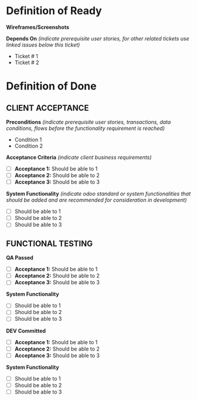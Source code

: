 # Definition of Ready

**Wireframes/Screenshots**

<TBD>

**Depends On**
_(indicate prerequisite user stories, for other related tickets use linked issues below this ticket)_
- Ticket # 1
- Ticket # 2

# Definition of Done

## CLIENT ACCEPTANCE

**Preconditions**
_(indicate prerequisite user stories, transactions, data conditions, flows before the functionality requirement is reached)_
- Condition 1
- Condition 2

**Acceptance Criteria**
_(indicate client business requirements)_
- [ ] **Acceptance 1:** Should be able to 1  
- [ ] **Acceptance 2:** Should be able to 2
- [ ] **Acceptance 3:** Should be able to 3

**System Functionality**
_(indicate odoo standard or system functionalities that should be added and are recommended for consideration in development)_
- [ ] Should be able to 1  
- [ ] Should be able to 2
- [ ] Should be able to 3

## FUNCTIONAL TESTING

**QA Passed**
- [ ] **Acceptance 1:** Should be able to 1  
- [ ] **Acceptance 2:** Should be able to 2
- [ ] **Acceptance 3:** Should be able to 3

**System Functionality**
- [ ] Should be able to 1  
- [ ] Should be able to 2
- [ ] Should be able to 3

**DEV Committed**
- [ ] **Acceptance 1:** Should be able to 1  
- [ ] **Acceptance 2:** Should be able to 2
- [ ] **Acceptance 3:** Should be able to 3

**System Functionality**
- [ ] Should be able to 1  
- [ ] Should be able to 2
- [ ] Should be able to 3
